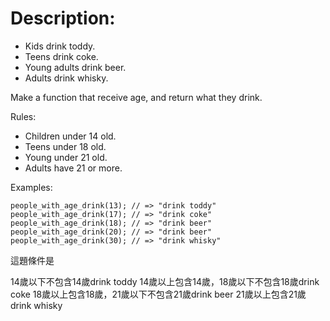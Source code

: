 # Description:
* Kids drink toddy.
* Teens drink coke.
* Young adults drink beer.
* Adults drink whisky.


Make a function that receive age, and return what they drink.

Rules:

* Children under 14 old.
* Teens under 18 old.
* Young under 21 old.
* Adults have 21 or more.


Examples:

```
people_with_age_drink(13); // => "drink toddy"
people_with_age_drink(17); // => "drink coke"
people_with_age_drink(18); // => "drink beer"
people_with_age_drink(20); // => "drink beer"
people_with_age_drink(30); // => "drink whisky"
```

這題條件是

14歲以下不包含14歲drink toddy
14歲以上包含14歲，18歲以下不包含18歲drink coke
18歲以上包含18歲，21歲以下不包含21歲drink beer
21歲以上包含21歲drink whisky